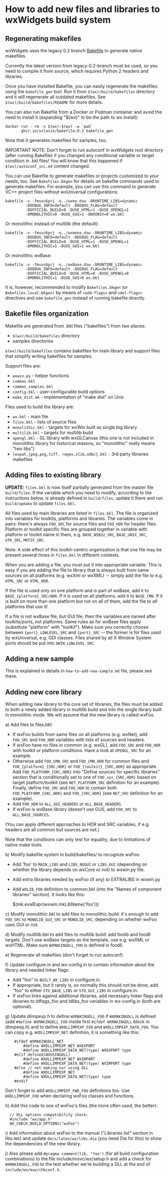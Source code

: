 How to add new files and libraries to wxWidgets build system
============================================================


Regenerating makefiles
----------------------

wxWidgets uses the legacy 0.2 branch [Bakefile](https://www.bakefile.org) to
generate native makefiles.

Currently the latest version from legacy-0.2-branch must be used, so you need
to compile it from source, which requires Python 2 headers and libraries.

Once you have installed Bakefile, you can easily regenerate the makefiles using
the `bakefile_gen` tool. Run it from `$(wx)/build/bakefiles` directory and it will
regenerate all outdated makefiles. See `$(wx)/build/bakefiles/README` for more
details.

You can also run Bakefile from a Docker or Podman container and avoid the need
to install it (expanding "$(wx)" to be the path to wx install):

    docker run --rm -v $(wx):$(wx) -w `pwd`
           ghcr.io/vslavik/bakefile:0.2 bakefile_gen

Note that it generates makefiles for samples, too.

IMPORTANT NOTE: Don't forget to run autoconf in wxWidgets root directory
(after running Bakefile) if you changed any conditional
variable or target condition in .bkl files! You will know that
this happened if `$(wx)/autoconf_inc.m4` content changed.

You can use Bakefile to generate makefiles or projects customized to your
needs, too. See `Bakefiles.bkgen` for details on bakefile commands used to
generate makefiles. For example, you can use this command to generate
VC++ project files without wxUniversal configurations:

    bakefile -v -fmsvc6prj -o../wxmy.dsw -DRUNTIME_LIBS=dynamic
             -DDEBUG_INFO=default -DDEBUG_FLAG=default
             -DOFFICIAL_BUILD=0 -DUSE_HTML=1 -DUSE_OPENGL=1
             -DMONOLITHIC=0 -DUSE_GUI=1 -DWXUNIV=0 wx.bkl

Or monolithic instead of multilib (the default):

    bakefile -v -fmsvc6prj -o../wxmono.dsw -DRUNTIME_LIBS=dynamic
             -DDEBUG_INFO=default -DDEBUG_FLAG=default
             -DOFFICIAL_BUILD=0 -DUSE_HTML=1 -DUSE_OPENGL=1
             -DMONOLITHIC=1 -DUSE_GUI=1 wx.bkl

Or monolithic wxBase:

    bakefile -v -fmsvc6prj -o../wxBase.dsw -DRUNTIME_LIBS=dynamic
             -DDEBUG_INFO=default -DDEBUG_FLAG=default
             -DOFFICIAL_BUILD=0 -DUSE_HTML=0 -DUSE_OPENGL=0
             -DMONOLITHIC=1 -DUSE_GUI=0 wx.bkl

It is, however, recommended to modify `Bakefiles.bkgen` (or
`Bakefiles.local.bkgen)` by means of `<add-flags>` and `<del-flags>` directives
and use `bakefile_gen` instead of running bakefile directly.


Bakefile files organization
---------------------------

Makefile are generated from .bkl files ("bakefiles") from two places:

  - `$(wx)/build/bakefiles` directory
  - samples directories

`$(wx)/build/bakefiles` contains bakefiles for main library and support files
that simplify writing bakefiles for samples.

Support files are:

  - `wxwin.py`                - helper functions
  - `common.bkl`
  - `common_samples.bkl`
  - `config.bkl`              - user-configurable build options
  - `make_dist.mk`            - implementation of "make dist" on Unix

Files used to build the library are:

  - `wx.bkl`                  - main file
  - `files.bkl`               - lists of source files
  - `monolithic.bkl`          - targets for wxWin built as single big library
  - `multilib.bkl`            - targets for multilib build
  - `opengl.bkl`              - GL library with wxGLCanvas (this one is not
  included in monolithic library for historical reasons, so "monolithic" really
  means "two libs")
  - `{expat,jpeg,png,tiff, regex,zlib,odbc}.bkl` - 3rd party libraries makefiles


Adding files to existing library
--------------------------------

**UPDATE:** `files.bkl` is now itself partially generated from the master file
`build/files`. If the variable which you need to modify, according to the
instructions below, is already defined in `build/files`, update it there and run
`build/upmake` to update `files.bkl`.


All files used by main libraries are listed in `files.bkl`. The file is
organized into variables for toolkits, platforms and libraries. The variables
come in pairs: there's always `FOO_SRC` for source files and `FOO_HDR` for header
files. Platform or toolkit specific files are grouped together in variable
with platform or toolkit name in them, e.g. `BASE_WIN32_SRC`, `BASE_UNIX_SRC`,
`GTK_SRC`, `MOTIF_SRC`.

Note: A side effect of this toolkit-centric organization is that one file may
be present several times in `files.bkl` in different contexts.

When you are adding a file, you must put it into appropriate variable. This is
easy if you are adding the file to library that is always built from same
sources on all platforms (e.g. wxXml or wxXML) -- simply add the file to e.g.
`HTML_SRC` or `HTML_HDR`.

If the file is used only on one platform and is part of wxBase, add it to
`BASE_{platform}_SRC/HDR`. If it is used on all platforms, add it to `BASE_CMN`.
If it is built on more than one platform but not on all of them, add the file
to *all* platforms that use it!

If a file is not wxBase file, but GUI file, then the variables are named after
toolkits/ports, not platforms. Same rules as for wxBase files apply
(substitute "platform" with "toolkit"). Make sure you correctly choose between
`{port}_LOWLEVEL_SRC` and `{port}_SRC` -- the former is for files used by
wxUniversal, e.g. GDI classes. Files shared by all X Window System ports
should be put into `XWIN_LOWLEVEL_SRC`.


Adding a new sample
-------------------

This is explained in details in `how-to-add-new-sample.md` file, please see
there.


Adding new core library
-----------------------

When adding new library to the core set of libraries, the files must be
added to both a newly added library in multilib build and into the single
library built in monolithic mode. We will assume that the new library is
called wxFoo.

a) Add files to files.bkl:
   * If wxFoo builds from same files on all platforms (e.g. wxNet),
   add `FOO_SRC` and `FOO_HDR` variables with lists of sources and headers.
   * If wxFoo have no files in common (e.g. wxGL), add `FOO_SRC` and `FOO_HDR`
   with toolkit or platform conditions. Have a look at `OPENGL_SRC` for an
   example.
   * Otherwise add `FOO_CMN_SRC` and `FOO_CMN_HDR` for common files and
   `FOO_{platform}_{SRC,HDR}` or `FOO_{toolkit}_{SRC,HDR}` as appropriate. Add
   `FOO_PLATFORM_{SRC,HDR}` into "Define sources for specific libraries"
   section that is conditionally set to one of `FOO_xxx_{SRC,HDR}` based on
   target platform/toolkit (see `NET_PLATFORM_SRC` definition for an example).
   Finally, define `FOO_SRC` and `FOO_HDR` to contain both
   `FOO_PLATFORM_{SRC,HDR}` and `FOO_{SRC,HDR}` (see `NET_SRC` definition for an
   example).
   * Add `FOO_HDR` to `ALL_GUI_HEADERS` or `ALL_BASE_HEADERS`.
   * If wxFoo is wxBase library (doesn't use GUI), add `FOO_SRC` to
   `ALL_BASE_SOURCES`.

   (You can apply different approaches to HDR and SRC variables, if e.g.
   headers are all common but sources are not.)

   Note that the conditions can only test for equality, due to limitations of
   native make tools.

b) Modify bakefile system in build/bakefiles/ to recognize wxFoo:
   * Add 'foo' to `MAIN_LIBS` and `LIBS_NOGUI` or `LIBS_GUI` (depending on whether
   the library depends on wxCore or not) to wxwin.py file.
   * Add extra libraries needed by wxFoo (if any) to EXTRALIBS in wxwin.py
   * Add `WXLIB_FOO` definition to common.bkl (into the "Names of component
   libraries" section). It looks like this:

       <set var="WXLIB_FOO">
          <if cond="MONOLITHIC=='0'">$(mk.evalExpr(wxwin.mkLibName('foo')))</if>
       </set>

c) Modify monolithic.bkl to add files to monolithic build: it's enough to add
   `FOO_SRC` to `MONOLIB_GUI_SRC` or `MONOLIB_SRC`, depending on whether wxFoo uses
   GUI or not.

d) Modify multilib.bkl to add files to multilib build: add foolib and foodll
   targets. Don't use wxBase targets as the template, use e.g. wxXML or wxHTML.
   Make sure `WXMAKINGDLL_FOO` is defined in foodll.

e) Regenerate all makefiles (don't forget to run autoconf)

f) Update configure.in and wx-config.in to contain information about
   the library and needed linker flags:
   * Add "foo" to `BUILT_WX_LIBS` in configure.in.
   * If appropriate, but it rarely is, so normally this should _not_ be done,
     add "foo" to either `STD_BASE_LIBS` or `STD_GUI_LIBS` in configure.in.
   * If wxFoo links against additional libraries, add necessary linker
     flags and libraries to ldflags_foo and ldlibs_foo variables in
     wx-config.in (both are optional).

g) Update dlimpexp.h to define `WXMAKINGDLL_FOO` if `WXMAKINGDLL` is defined (add
   `#define WXMAKINGDLL_FOO` inside first `#ifdef WXMAKINGDLL` block in
   dlimpexp.h) and to define `WXDLLIMPEXP_FOO` and `WXDLLIMPEXP_DATA_FOO`. You
   can copy e.g. `WXDLLIMPEXP_NET` definition, it is something like this:

        #ifdef WXMAKINGDLL_NET
            #define WXDLLIMPEXP_NET WXEXPORT
            #define WXDLLIMPEXP_DATA_NET(type) WXEXPORT type
        #elif defined(WXUSINGDLL)
            #define WXDLLIMPEXP_NET WXIMPORT
            #define WXDLLIMPEXP_DATA_NET(type) WXIMPORT type
        #else // not making nor using DLL
            #define WXDLLIMPEXP_NET
            #define WXDLLIMPEXP_DATA_NET(type) type
        #endif

   Don't forget to add `WXDLLIMPEXP_FWD_FOO` definitions too.
   Use `WXDLLIMPEXP_FOO` when declaring wxFoo classes and functions.

h) Add this code to one of wxFoo's files (the more often used, the better):

      // DLL options compatibility check:
      #include "wx/app.h"
      WX_CHECK_BUILD_OPTIONS("wxFoo")

i) Add information about wxFoo to the manual ("Libraries list" section
   in libs.tex) and update `docs/latex/wx/libs.dia` (you need Dia for this)
   to show the dependencies of the new library.

j) Also please add `#pragma comment(lib, "foo")` (for all build configuration
   combinations) to the file include/msvc/wx/setup.h and
   add a check for `WXMAKINGDLL_FOO` to the test whether we're building a DLL at
   the end of `include/wx/msw/chkconf.h`.
